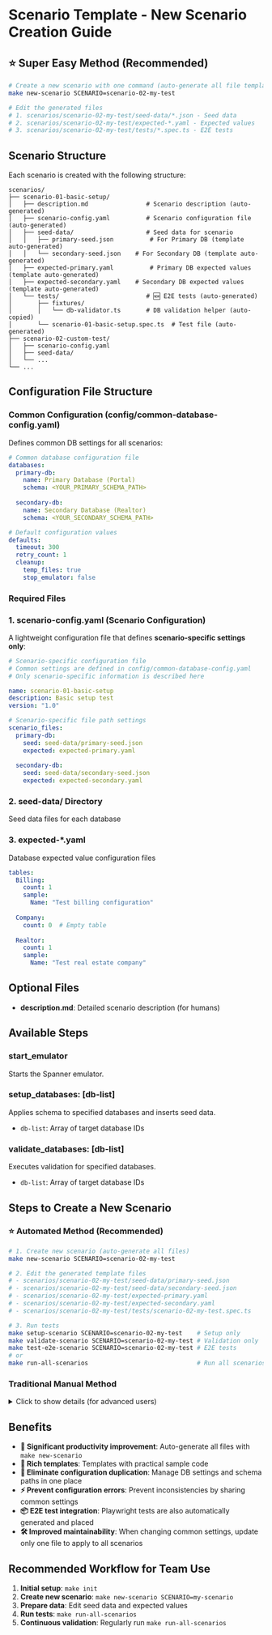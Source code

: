 # Scenario Template - New Scenario Creation Guide

## ⭐ Super Easy Method (Recommended)
```bash
# Create a new scenario with one command (auto-generate all file templates)
make new-scenario SCENARIO=scenario-02-my-test

# Edit the generated files
# 1. scenarios/scenario-02-my-test/seed-data/*.json - Seed data
# 2. scenarios/scenario-02-my-test/expected-*.yaml - Expected values
# 3. scenarios/scenario-02-my-test/tests/*.spec.ts - E2E tests
```

## Scenario Structure

Each scenario is created with the following structure:

```
scenarios/
├── scenario-01-basic-setup/
│   ├── description.md                # Scenario description (auto-generated)
│   ├── scenario-config.yaml          # Scenario configuration file (auto-generated)
│   ├── seed-data/                    # Seed data for scenario
│   │   ├── primary-seed.json          # For Primary DB (template auto-generated)
│   │   └── secondary-seed.json    # For Secondary DB (template auto-generated)
│   ├── expected-primary.yaml          # Primary DB expected values (template auto-generated)
│   ├── expected-secondary.yaml    # Secondary DB expected values (template auto-generated)
│   └── tests/                        # 🆕 E2E tests (auto-generated)
│       ├── fixtures/
│       │   └── db-validator.ts       # DB validation helper (auto-copied)
│       └── scenario-01-basic-setup.spec.ts  # Test file (auto-generated)
├── scenario-02-custom-test/
│   ├── scenario-config.yaml
│   ├── seed-data/
│   └── ...
└── ...
```

## Configuration File Structure

### Common Configuration (config/common-database-config.yaml)
Defines common DB settings for all scenarios:

```yaml
# Common database configuration file
databases:
  primary-db:
    name: Primary Database (Portal)
    schema: <YOUR_PRIMARY_SCHEMA_PATH>
  
  secondary-db:
    name: Secondary Database (Realtor)
    schema: <YOUR_SECONDARY_SCHEMA_PATH>

# Default configuration values
defaults:
  timeout: 300
  retry_count: 1
  cleanup:
    temp_files: true
    stop_emulator: false
```

### Required Files

### 1. scenario-config.yaml (Scenario Configuration)
A lightweight configuration file that defines **scenario-specific settings only**:

```yaml
# Scenario-specific configuration file
# Common settings are defined in config/common-database-config.yaml
# Only scenario-specific information is described here

name: scenario-01-basic-setup
description: Basic setup test
version: "1.0"

# Scenario-specific file path settings
scenario_files:
  primary-db:
    seed: seed-data/primary-seed.json
    expected: expected-primary.yaml
  
  secondary-db:
    seed: seed-data/secondary-seed.json
    expected: expected-secondary.yaml
```

### 2. seed-data/ Directory
Seed data files for each database

### 3. expected-*.yaml
Database expected value configuration files

```yaml
tables:
  Billing:
    count: 1
    sample:
      Name: "Test billing configuration"
  
  Company:
    count: 0  # Empty table
  
  Realtor:
    count: 1
    sample:
      Name: "Test real estate company"
```

## Optional Files

- **description.md**: Detailed scenario description (for humans)

## Available Steps

### start_emulator
Starts the Spanner emulator.

### setup_databases: [db-list]
Applies schema to specified databases and inserts seed data.
- `db-list`: Array of target database IDs

### validate_databases: [db-list]
Executes validation for specified databases.
- `db-list`: Array of target database IDs

## Steps to Create a New Scenario

### ⭐ Automated Method (Recommended)
```bash
# 1. Create new scenario (auto-generate all files)
make new-scenario SCENARIO=scenario-02-my-test

# 2. Edit the generated template files
# - scenarios/scenario-02-my-test/seed-data/primary-seed.json
# - scenarios/scenario-02-my-test/seed-data/secondary-seed.json
# - scenarios/scenario-02-my-test/expected-primary.yaml
# - scenarios/scenario-02-my-test/expected-secondary.yaml
# - scenarios/scenario-02-my-test/tests/scenario-02-my-test.spec.ts

# 3. Run tests
make setup-scenario SCENARIO=scenario-02-my-test    # Setup only
make validate-scenario SCENARIO=scenario-02-my-test # Validation only
make test-e2e-scenario SCENARIO=scenario-02-my-test # E2E tests
# or
make run-all-scenarios                              # Run all scenarios at once
```

### Traditional Manual Method
<details>
<summary>Click to show details (for advanced users)</summary>

1. **Create directories**:
```bash
mkdir -p scenarios/scenario-02-my-test/seed-data
mkdir -p scenarios/scenario-02-my-test/tests/fixtures
```

2. **Create scenario-config.yaml**: 
```bash
cat > scenarios/scenario-02-my-test/scenario-config.yaml << 'EOF'
name: scenario-02-my-test
description: My custom test
version: "1.0"

scenario_files:
  primary-db:
    seed: seed-data/primary-seed.json
    expected: expected-primary.yaml
  
  secondary-db:
    seed: seed-data/secondary-seed.json
    expected: expected-secondary.yaml
EOF
```

3. **Prepare seed data**: Create JSON files for each database
4. **Create expected value settings**: Create expected-*.yaml files
5. **Create E2E tests**: Create tests/*.spec.ts files

</details>

## Benefits

- **🚀 Significant productivity improvement**: Auto-generate all files with `make new-scenario`
- **📝 Rich templates**: Templates with practical sample code
- **🔧 Eliminate configuration duplication**: Manage DB settings and schema paths in one place
- **⚡ Prevent configuration errors**: Prevent inconsistencies by sharing common settings
- **📦 E2E test integration**: Playwright tests are also automatically generated and placed
- **🛠️ Improved maintainability**: When changing common settings, update only one file to apply to all scenarios

## Recommended Workflow for Team Use

1. **Initial setup**: `make init`
2. **Create new scenario**: `make new-scenario SCENARIO=my-scenario`
3. **Prepare data**: Edit seed data and expected values
4. **Run tests**: `make run-all-scenarios`
5. **Continuous validation**: Regularly run `make run-all-scenarios`